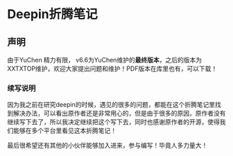 # Deepin折腾笔记

## 声明
由于YuChen 精力有限， v6.6为YuChen维护的**最终版本**，之后的版本为XXTXTOP维护，欢迎大家提出问题和维护！PDF版本在库里也有，可以下载！

### 续写说明
因为我之前在研究deepin的时候，遇见的很多的问题，都能在这个折腾笔记里找到解决办法，可以看出原作者还是非常用心的，但是由于很多的原因，原作者没有继续写下去了，所以我决定继续把这个写下去，同时也感谢原作者的开源，使得我们能够在多个平台里看见这本折腾笔记！



最后很希望还有其他的小伙伴能够加入进来，参与编写！毕竟人多力量大！
